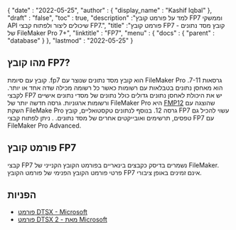 {
  "date" : "2022-05-25",
  "author" : {
    "display_name" : "Kashif Iqbal"
},
  "draft" : "false",
  "toc" : true,
  "description" :"למד על פורמט קובץ FP7 וממשקי API שיכולים ליצור ולפתוח קבצי FP7.",
  "title" :"פורמט קובץ FP7 - קובץ מסד נתונים של FileMaker Pro 7+",
  "linktitle" : "FP7",
  "menu" : {
    "docs" : {
      "parent" : "database"
}
},
  "lastmod" : "2022-05-25"
}

## מהו קובץ FP7?

קובץ עם סיומת .fp7 הוא קובץ מסד נתונים שנוצר עם FileMaker Pro גרסאות 7-11. הוא מאחסן נתונים בטבלאות עם רשומות כאשר כל רשומה מכילה שדה אחד או יותר. לקבצי FP7 יש את היכולת לאחסן נתונים גדולים כולל נתונים של מסדי נתונים אישיים ורשומות ארגוניות. גרסה חדשה יותר של FileMaker Pro היא [FMP12](/he/database/fmp12/) שהוצגה עם השקת FileMake Pro גרסה 12. בנוסף לנתונים טקסטואליים, קובץ FP7 עשוי להכיל גם טפסים, תרשימים ואובייקטים אחרים של מסד נתונים. . ניתן לפתוח קבצי FP7 עם FileMaker Pro Advanced.

## פורמט קובץ FP7

קבצי FP7 נשמרים בדיסק כקבצים בינאריים בפורמט הקובץ הקנייני של FileMaker. פרטי פורמט הקובץ הפנימי של פורמט הקובץ FP7 אינם זמינים באופן ציבורי.

## הפניות

* [פורמט DTSX - Microsoft](https://learn.microsoft.com/en-us/openspecs/sql_data_portability/ms-dtsx/235600e9-0c13-4b5b-a388-aa3c65aec1dd)
* [פורמט DTSX 2 - מאת Microsoft](https://learn.microsoft.com/en-us/openspecs/sql_data_portability/ms-dtsx2/fb216aa4-62ab-41c8-a6d5-5b1002739d21)

